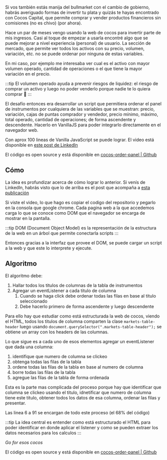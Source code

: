 [title]: <> (Mejorando la UX de Cocos 🥥)
[category]: <> (ux)
[date]: <> (2024/02/26)
[pandoc]: <> (--mathjax)

Si vos también estás manija del bullmarket con el cambio de gobierno, habrás averiguado formas de invertir tu plata y quizás te hayas encontrado con Cocos Capital, que permite comprar y vender productos financieros sin comisiones (no es chivo) (por ahora).

Hace un par de meses vengo usando la web de cocos para invertir parte de mis ingresos. Casi al toque de empezar a usarla encontré algo que se puede mejorar a nivel experiencia (personal) de usuario. La sección de mercado, que permite ver todos los activos con su precio, volumen, variación, etc. no se puede ordenar por ninguna de estas variables.

En mi caso, por ejemplo me interesaba ver cual es el activo con mayor volumen operado, cantidad de operaciones o el que tiene la mayor variación en el precio.

:::tip
El volumen operado ayuda a prevenir riesgos de liquidez: el riesgo de comprar un activo y luego no poder venderlo porque nadie te lo quiera comprar 🥲
:::

El desafío entonces era desarrollar un script que permitiera ordenar el panel de instrumentos por cualquiera de las variables que se muestran: precio, variación, cajas de puntas comprador y vendedor, precio mínimo, máximo, total operado, cantidad de operaciones; de forma ascendente y descendente. Hacerlo en VanillaJS para poder integrarlo directamente en el navegador web.

Con aprox 100 lineas de Vanilla JavaScript se puede lograr. El video está disponible en [este post de LinkedIn](https://www.linkedin.com/feed/update/urn:li:activity:7137816305012781056/)

El código es open source y está disponible en [cocos-order-panel | Github](https://github.com/yagopajarino/cocos-orden-panel)

## Cómo

La idea es profundizar acerca de cómo lograr lo anterior. Si venís de LinkedIn, habrás visto que lo de arriba es el post que acompaña a [esta publicación](https://www.linkedin.com/feed/update/urn:li:activity:7137816305012781056/)

Si viste el video, lo que hago es copiar el codigo del repositorio y pegarlo en la consola que google chrome. Cada pagina web a la que accedemos carga lo que se conoce como DOM que el navegador se encarga de mostrar en la pantalla.

:::tip
DOM (Document Object Model) es la representación de la estructura de la web en un árbol que permite conectarla scripts
:::

Entonces gracias a la interfaz que provee el DOM, se puede cargar un script a la web y que este lo interprete y ejecute.

## Algoritmo

El algoritmo debe:

1. Hallar todos los titulos de columnas de la tabla de instrumentos
2. Agregar un eventListener a cada titulo de columna
   1. Cuando se haga click debe ordenar todas las filas en base al titulo seleccionado
   2. Debe hacerlo primero de forma ascendente y luego descendente

Para ello hay que estudiar como está estructurada la web de cocos, viendo el HTML, todos los titulos de columna comparten la clase `markets-table-header` luego usando `document.querySelector(".markets-table-header");` se obtiene un array con los headers de las columnas.

Lo que sigue es a cada uno de esos elementos agregar un eventListener que dada una columna:

1. identifique que numero de columna se clickeo
2. obtenga todas las filas de la tabla
3. ordene todas las filas de la tabla en base al numero de columna
4. borre todas las filas de la tabla
5. agregue las filas de la tabla de forma ordenada

Esta es la parte mas complicada del proceso porque hay que identificar que columna se clickeo usando el titulo, idnetificar que numero de columna tiene este titulo, obtener todos los datos de esa columna, ordenar las filas y presentar.

Las linea 6 a 91 se encargan de todo este proceso (el 68% del código)

:::tip
La idea central es entender como está estructurado el HTML para poder identificar en donde aplicar el listener y como se pueden extraer los datos necesarios para los calculos
:::

_Go for esos cocos_

El código es open source y está disponible en [cocos-order-panel | Github](https://github.com/yagopajarino/cocos-orden-panel)
